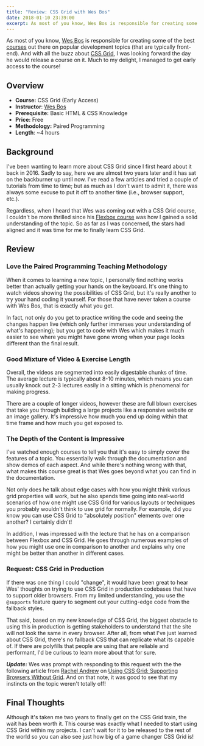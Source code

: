 ```yaml
---
title: "Review: CSS Grid with Wes Bos"
date: 2018-01-10 23:39:00
excerpt: As most of you know, Wes Bos is responsible for creating some of the best courses out there on popular development topics (that are typically front-end). And with all the buzz about CSS Grid, I was looking forward the day he would release a course on it. Much to my delight, I managed to get early access to the course!
---
```


As most of you know, [Wes Bos](https://twitter.com/wesbos) is responsible for creating some of the best [courses](http://wesbos.com/courses/) out there on popular development topics (that are typically front-end). And with all the buzz about [CSS Grid](https://developer.mozilla.org/en-US/docs/Web/CSS/CSS_Grid_Layout), I was looking forward the day he would release a course on it. Much to my delight, I managed to get early access to the course!

<!-- more -->

## Overview

* **Course:** CSS Grid (Early Access)
* **Instructor**: [Wes Bos](https://twitter.com/wesbos)
* **Prerequisite:** Basic HTML & CSS Knowledge
* **Price:** Free
* **Methodology:** Paired Programming
* **Length**: ~4 hours

## Background

I've been wanting to learn more about CSS Grid since I first heard about it back in 2016. Sadly to say, here we are almost two years later and it has sat on the backburner up until now. I've read a few articles and tried a couple of tutorials from time to time; but as much as I don't want to admit it, there was always some excuse to put it off to another time (i.e., browser support, etc.).

Regardless, when I heard that Wes was coming out with a CSS Grid course, I couldn't be more thrilled since his [Flexbox course](https://flexbox.io/) was how I gained a solid understanding of the topic. So as far as I was concerned, the stars had aligned and it was time for me to finally learn CSS Grid.

## Review

### Love the Paired Programming Teaching Methodology

When it comes to learning a new topic, I personally find nothing works better than actually getting your hands on the keyboard. It's one thing to watch videos showing the possibilities of CSS Grid, but it's really another to try your hand coding it yourself. For those that have never taken a course with Wes Bos, that is exactly what you get.

In fact, not only do you get to practice writing the code and seeing the changes happen live (which only further immerses your understanding of what's happening); but you get to code with Wes which makes it much easier to see where you might have gone wrong when your page looks different than the final result.

### Good Mixture of Video & Exercise Length

Overall, the videos are segmented into easily digestable chunks of time. The average lecture is typically about 8-10 minutes, which means you can usually knock out 2-3 lectures easily in a sitting which is phenomenal for making progress.

There are a couple of longer videos, however these are full blown exercises that take you through building a large projects like a responsive website or an image gallery. It's impressive how much you end up doing within that time frame and how much you get exposed to.

### The Depth of the Content is Impressive

I've watched enough courses to tell you that it's easy to simply cover the features of a topic. You essentially walk through the documentation and show demos of each aspect. And while there's nothing wrong with that, what makes this course great is that Wes goes beyond what you can find in the documentation.

Not only does he talk about edge cases with how you might think various grid properties will work, but he also spends time going into real-world scenarios of how one might use CSS Grid for various layouts or techniques you probably wouldn't think to use grid for normally. For example, did you know you can use CSS Grid to "absolutely position" elements over one another? I certainly didn't!

In addition, I was impressed with the lecture that he has on a comparison between Flexbox and CSS Grid. He goes through numerous examples of how you might use one in comparison to another and explains why one might be better than another in different cases.

### Request: CSS Grid in Production

If there was one thing I could "change", it would have been great to hear Wes' thoughts on trying to use CSS Grid in production codebases that have to support older browsers. From my limited understanding, you use the `@supports` feature query to segment out your cutting-edge code from the fallback styles.

That said, based on my new knowledge of CSS Grid, the biggest obstacle to using this in production is getting stakeholders to understand that the site will not look the same in every browser. After all, from what I've just learned about CSS Grid, there's no fallback CSS that can replicate what its capable of. If there are polyfills that people are using that are reliable and performant, I'd be curious to learn more about that for sure.

***Update:*** Wes was prompt with responding to this request with the the following article from [Rachel Andrew](https://twitter.com/rachelandrew) on [Using CSS Grid: Supporting Browsers Without Grid](https://www.smashingmagazine.com/2017/11/css-grid-supporting-browsers-without-grid/). And on that note, it was good to see that my instincts on the topic weren't totally off!

## Final Thoughts

Although it's taken me two years to finally get on the CSS Grid train, the wait has been worth it. This course was exactly what I needed to start using CSS Grid within my projects. I can't wait for it to be released to the rest of the world so you can also see just how big of a game changer CSS Grid is!
